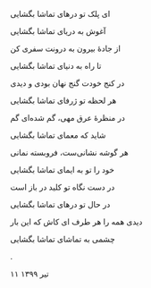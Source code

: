 <!--
.. title: تماشای تماشا
.. slug: tamashaye_tamasha
.. date: 2020-07-01 09:26:23 UTC
.. tags: غزل
.. category: 
.. link: 
.. description: 
.. type: text
-->


ای پلک تو درهای تماشا بگشایی

آغوش به دریای تماشا بگشایی

از جادهٔ بیرون به درونت سفری کن

تا راه به دنیای تماشا بگشایی

در کنج خودت گنج نهان بودی و دیدی

هر لحظه تو ژرفای تماشا بگشایی

در منظرهٔ عرق مهی، گم شده‌ای گم

شاید که معمای تماشا بگشایی

هر گوشه نشانی‌ست، فروبسته نمانی

خود را تو به ایمای تماشا بگشایی

در دست نگاه تو کلید در باز است

در حال تو درهای تماشا بگشایی

دیدی همه را هر طرف ای کاش که این بار

چشمی به تماشای تماشا بگشایی

.



۱۱ تیر ۱۳۹۹
